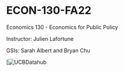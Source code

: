 # ECON-130-FA22
Economics 130 - Economics for Public Policy

Instructor: Julien Lafortune

GSIs: Sarah Albert and Bryan Chu

[![UCBDatahub](https://r.datahub.berkeley.edu/hub/user-redirect/git-pull?repo=https%3A%2F%2Fgithub.com%2Fds-modules%2FECON-130-FA22&urlpath=retro%2Ftree%2FECON-130-FA22%2F)
